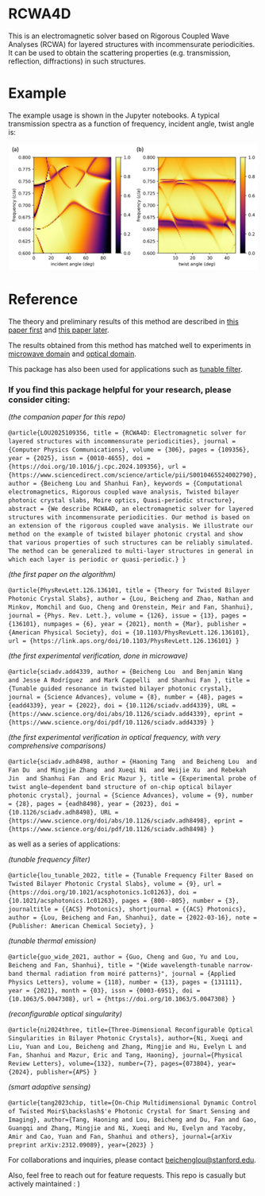 # RCWA4D

This is an electromagnetic solver based on Rigorous Coupled Wave Analyses (RCWA) for layered structures with incommensurate periodicities. It can be used to obtain the scattering properties (e.g. transmission, reflection, diffractions) in such structures.

# Example

The example usage is shown in the Jupyter notebooks.
A typical transmission spectra as a function of frequency, incident angle, twist angle is:

![Example band structure & twist angle dependence](./assets/example-band.png)

# Reference

The theory and preliminary results of this method are described in [this paper first](https://journals.aps.org/prl/abstract/10.1103/PhysRevLett.126.136101) and [this paper later](https://www.sciencedirect.com/science/article/abs/pii/S0010465524002790).

The results obtained from this method has matched well to experiments in [microwave domain](https://www.science.org/doi/10.1126/sciadv.add4339) and [optical domain](https://www.science.org/doi/10.1126/sciadv.adh8498).

This package has also been used for applications such as [tunable filter](https://pubs.acs.org/doi/10.1021/acsphotonics.1c01263).

### If you find this package helpful for your research, please consider citing:

*(the companion paper for this repo)*

`@article{LOU2025109356,
  title = {RCWA4D: Electromagnetic solver for layered structures with incommensurate periodicities},
  journal = {Computer Physics Communications},
  volume = {306},
  pages = {109356},
  year = {2025},
  issn = {0010-4655},
  doi = {https://doi.org/10.1016/j.cpc.2024.109356},
  url = {https://www.sciencedirect.com/science/article/pii/S0010465524002790},
  author = {Beicheng Lou and Shanhui Fan},
  keywords = {Computational electromagnetics, Rigorous coupled wave analysis, Twisted bilayer photonic crystal slabs, Moire optics, Quasi-periodic structure},
  abstract = {We describe RCWA4D, an electromagnetic solver for layered structures with incommensurate periodicities. Our method is based on an extension of the rigorous coupled wave analysis. We illustrate our method on the example of twisted bilayer photonic crystal and show that various properties of such structures can be reliably simulated. The method can be generalized to multi-layer structures in general in which each layer is periodic or quasi-periodic.}
}`

*(the first paper on the algorithm)*

`@article{PhysRevLett.126.136101,
  title = {Theory for Twisted Bilayer Photonic Crystal Slabs},
  author = {Lou, Beicheng and Zhao, Nathan and Minkov, Momchil and Guo, Cheng and Orenstein, Meir and Fan, Shanhui},
  journal = {Phys. Rev. Lett.},
  volume = {126},
  issue = {13},
  pages = {136101},
  numpages = {6},
  year = {2021},
  month = {Mar},
  publisher = {American Physical Society},
  doi = {10.1103/PhysRevLett.126.136101},
  url = {https://link.aps.org/doi/10.1103/PhysRevLett.126.136101}
}`

*(the first experimental verification, done in microwave)*

`@article{sciadv.add4339,
  author = {Beicheng Lou  and Benjamin Wang  and Jesse A Rodríguez  and Mark Cappelli  and Shanhui Fan },
  title = {Tunable guided resonance in twisted bilayer photonic crystal},
  journal = {Science Advances},
  volume = {8},
  number = {48},
  pages = {eadd4339},
  year = {2022},
  doi = {10.1126/sciadv.add4339},
  URL = {https://www.science.org/doi/abs/10.1126/sciadv.add4339},
  eprint = {https://www.science.org/doi/pdf/10.1126/sciadv.add4339}
}`

*(the first experimental verification in optical frequency, with very comprehensive comparisons)*

`@article{sciadv.adh8498,
  author = {Haoning Tang  and Beicheng Lou  and Fan Du  and Mingjie Zhang  and Xueqi Ni  and Weijie Xu  and Rebekah Jin  and Shanhui Fan  and Eric Mazur },
  title = {Experimental probe of twist angle–dependent band structure of on-chip optical bilayer photonic crystal},
  journal = {Science Advances},
  volume = {9},
  number = {28},
  pages = {eadh8498},
  year = {2023},
  doi = {10.1126/sciadv.adh8498},
  URL = {https://www.science.org/doi/abs/10.1126/sciadv.adh8498},
  eprint = {https://www.science.org/doi/pdf/10.1126/sciadv.adh8498}
}`

as well as a series of applications:

*(tunable frequency filter)*

`@article{lou_tunable_2022,
  title = {Tunable Frequency Filter Based on Twisted Bilayer Photonic Crystal Slabs},
  volume = {9},
  url = {https://doi.org/10.1021/acsphotonics.1c01263},
  doi = {10.1021/acsphotonics.1c01263},
  pages = {800--805},
  number = {3},
  journaltitle = {{ACS} Photonics},
  shortjournal = {{ACS} Photonics},
  author = {Lou, Beicheng and Fan, Shanhui},
  date = {2022-03-16},
  note = {Publisher: American Chemical Society},
}`

*(tunable thermal emission)*

`@article{guo_wide_2021,
    author = {Guo, Cheng and Guo, Yu and Lou, Beicheng and Fan, Shanhui},
    title = "{Wide wavelength-tunable narrow-band thermal radiation from moiré patterns}",
    journal = {Applied Physics Letters},
    volume = {118},
    number = {13},
    pages = {131111},
    year = {2021},
    month = {03},
    issn = {0003-6951},
    doi = {10.1063/5.0047308},
    url = {https://doi.org/10.1063/5.0047308}
}`

*(reconfigurable optical singularity)*

`@article{ni2024three,
  title={Three-Dimensional Reconfigurable Optical Singularities in Bilayer Photonic Crystals},
  author={Ni, Xueqi and Liu, Yuan and Lou, Beicheng and Zhang, Mingjie and Hu, Evelyn L and Fan, Shanhui and Mazur, Eric and Tang, Haoning},
  journal={Physical Review Letters},
  volume={132},
  number={7},
  pages={073804},
  year={2024},
  publisher={APS}
}`

*(smart adaptive sensing)*

`@article{tang2023chip,
  title={On-Chip Multidimensional Dynamic Control of Twisted Moir$\backslash$'e Photonic Crystal for Smart Sensing and Imaging},
  author={Tang, Haoning and Lou, Beicheng and Du, Fan and Gao, Guangqi and Zhang, Mingjie and Ni, Xueqi and Hu, Evelyn and Yacoby, Amir and Cao, Yuan and Fan, Shanhui and others},
  journal={arXiv preprint arXiv:2312.09089},
  year={2023}
}`



For collaborations and inquiries, please contact beichenglou@stanford.edu.

Also, feel free to reach out for feature requests. This repo is casually but actively maintained : )
